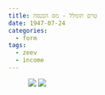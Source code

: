 ```yaml
---
title: טרם תומלל - מס הכנסה
date: 1947-07-24
categories:
  - form
tags:
  - zeev
  - income
---
```


<figure class="half">
    <a  href="/pupko-papers/assets/images/1947-07-24-income-tax-1.jpg">
    <img src="/pupko-papers/assets/images/1947-07-24-income-tax-1.jpg"></a>
    <a  href="/pupko-papers/assets/images/1947-07-24-income-tax-2.jpg">
    <img src="/pupko-papers/assets/images/1947-07-24-income-tax-2.jpg"></a>
</figure>

